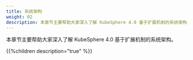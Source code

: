 ```yaml
---
title: 系统架构 
weight: 02
description: 本章节主要帮助大家深入了解 KubeSphere 4.0 基于扩展机制的系统架构
---
```


本章节主要帮助大家深入了解 KubeSphere 4.0 基于扩展机制的系统架构。

{{%children description="true" %}}